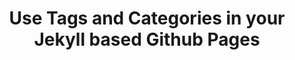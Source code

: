 ---
layout: post
title: Use Tags and Categories in your Jekyll based Github Pages
tags: [web, jekyll]
---